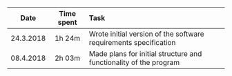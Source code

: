 | Date          | Time spent    | Task                                                               |
| ------------- |:-------------:| :------------------------------------------------------------------|
| 24.3.2018     | 1h 24m        |  Wrote initial version of the software requirements specification  |
| 08.4.2018     | 2h 03m        |  Made plans for initial structure and functionality of the program |